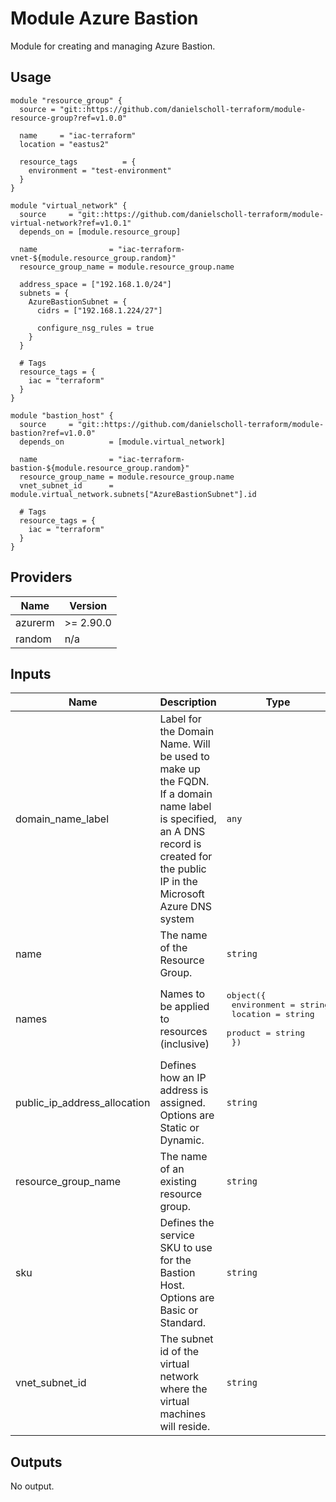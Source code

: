 # Module Azure Bastion

Module for creating and managing Azure Bastion.

## Usage

```
module "resource_group" {
  source = "git::https://github.com/danielscholl-terraform/module-resource-group?ref=v1.0.0"

  name     = "iac-terraform"
  location = "eastus2"

  resource_tags          = {
    environment = "test-environment"
  }
}

module "virtual_network" {
  source     = "git::https://github.com/danielscholl-terraform/module-virtual-network?ref=v1.0.1"
  depends_on = [module.resource_group]

  name                = "iac-terraform-vnet-${module.resource_group.random}"
  resource_group_name = module.resource_group.name

  address_space = ["192.168.1.0/24"]
  subnets = {
    AzureBastionSubnet = {
      cidrs = ["192.168.1.224/27"]

      configure_nsg_rules = true
    }
  }

  # Tags
  resource_tags = {
    iac = "terraform"
  }
}

module "bastion_host" {
  source     = "git::https://github.com/danielscholl-terraform/module-bastion?ref=v1.0.0"
  depends_on          = [module.virtual_network]
  
  name                = "iac-terraform-bastion-${module.resource_group.random}"
  resource_group_name = module.resource_group.name
  vnet_subnet_id      = module.virtual_network.subnets["AzureBastionSubnet"].id

  # Tags
  resource_tags = {
    iac = "terraform"
  }
}
```

<!--- BEGIN_TF_DOCS --->
## Providers

| Name | Version |
|------|---------|
| azurerm | >= 2.90.0 |
| random | n/a |

## Inputs

| Name | Description | Type | Default | Required |
|------|-------------|------|---------|:-----:|
| domain\_name\_label | Label for the Domain Name. Will be used to make up the FQDN. If a domain name label is specified, an A DNS record is created for the public IP in the Microsoft Azure DNS system | `any` | n/a | yes |
| name | The name of the Resource Group. | `string` | n/a | yes |
| names | Names to be applied to resources (inclusive) | <pre>object({<br>    environment = string<br>    location    = string<br>    product     = string<br>  })</pre> | <pre>{<br>  "environment": "tf",<br>  "location": "eastus2",<br>  "product": "iac"<br>}</pre> | no |
| public\_ip\_address\_allocation | Defines how an IP address is assigned. Options are Static or Dynamic. | `string` | `"Static"` | no |
| resource\_group\_name | The name of an existing resource group. | `string` | n/a | yes |
| sku | Defines the service SKU to use for the Bastion Host. Options are Basic or Standard. | `string` | `"Basic"` | no |
| vnet\_subnet\_id | The subnet id of the virtual network where the virtual machines will reside. | `string` | n/a | yes |

## Outputs

No output.
<!--- END_TF_DOCS --->
